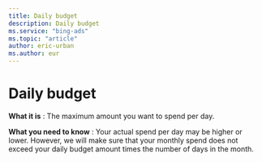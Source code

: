 ```yaml
---
title: Daily budget
description: Daily budget
ms.service: "bing-ads"
ms.topic: "article"
author: eric-urban
ms.author: eur
---
```


# Daily budget

**What it is** : The maximum amount you want to spend per day.

**What you need to know** : Your actual spend per day may be higher or lower. However, we will make sure that your monthly spend does not exceed your daily budget amount times the number of days in the month.


